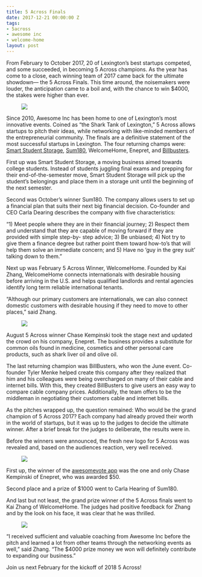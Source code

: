 ```yaml
---
title: 5 Across Finals
date: 2017-12-21 00:00:00 Z
tags:
- 5across
- awesome inc
- welcome-home
layout: post
---
```

 
<p>From February to October 2017, 20 of Lexington’s best startups competed, and some succeeded, in becoming 5 Across champions.  As the year has come to a close, each winning team of 2017 came back for the ultimate showdown— the 5 Across Finals.  This time around, the noisemakers were louder, the anticipation came to a boil and, with the chance to win $4000, the stakes were higher than ever.</p><figure data-orig-width="1600" data-orig-height="1067" class="tmblr-full"><img src="https://66.media.tumblr.com/a93b71a2b048f20dfedcc58854072203/tumblr_inline_p1bmr3iioh1spm8pc_540.jpg" data-orig-width="1600" data-orig-height="1067"/></figure><p><b></b></p><p>Since 2010, Awesome Inc has been home to one of Lexington’s most innovative events. Coined as “the Shark Tank of Lexington,” 5 Across allows startups to pitch their ideas, while networking with like-minded members of the entrepreneurial community. The finals are a definitive statement of the most successful startups in Lexington. The four returning champs were: <a href="https://smartstudentstorage.com/" target="_blank">Smart Student Storage</a>, <a href="https://www.sum180.com/" target="_blank">Sum180</a>, WelcomeHome, Enepret, and <a href="https://www.billbusters.co/" target="_blank">Billbusters</a>.</p><p>First up was Smart Student Storage, a moving business aimed towards college students. Instead of students juggling final exams and prepping for their end-of-the-semester move, Smart Student Storage will pick up the student’s belongings and place them in a storage unit until the beginning of the next semester.</p><p>Second was October’s winner Sum180. The company allows users to set up a financial plan that suits their next big financial decision.  Co-founder and CEO Carla Dearing describes the company with five characteristics:</p><p>“1) Meet people where they are in their financial journey; 2) Respect them and understand that they are capable of moving forward if they are provided with simple step-by- step advice; 3) Be unbiased; 4) Not try to give them a finance degree but rather point them toward how-to’s that will help them solve an immediate concern; and 5) Have no ‘guy in the grey suit’ talking down to them.”</p><p>Next up was February 5 Across Winner, WelcomeHome. Founded by Kai Zhang, WelcomeHome connects internationals with desirable housing before arriving in the U.S. and helps qualified landlords and rental agencies identify long term reliable international tenants.</p><p>“Although our primary customers are internationals, we can also connect domestic customers with desirable housing if they need to move to other places,” said Zhang.</p><figure data-orig-width="1600" data-orig-height="1067" class="tmblr-full"><img src="https://66.media.tumblr.com/5e2dc147ad15616ccf8d3c9b7726a833/tumblr_inline_p1bmsgdIM51spm8pc_540.jpg" data-orig-width="1600" data-orig-height="1067"/></figure><p><b></b></p><p>August 5 Across winner Chase Kempinski took the stage next and updated the crowd on his company, Enepret.  The business provides a substitute for common oils found in medicine, cosmetics and other personal care products, such as shark liver oil and olive oil.</p><p>The last returning champion was BillBusters, who won the June event.  Co-founder Tyler Menke helped create this company after they realized that him and his colleagues were being overcharged on many of their cable and internet bills. With this, they created BillBusters to give users an easy way to compare cable company prices. Additionally, the team offers to be the middleman in negotiating their customers cable and internet bills.</p><p>As the pitches wrapped up, the question remained: Who would be the grand champion of 5 Across 2017? Each company had already proved their worth in the world of startups, but it was up to the judges to decide the ultimate winner.  After a brief break for the judges to deliberate, the results were in.</p><p>Before the winners were announced, the fresh new logo for 5 Across was revealed and, based on the audiences reaction, very well received.</p><figure data-orig-width="649" data-orig-height="140" class="tmblr-full"><img src="https://66.media.tumblr.com/23f97c88b15f30ccc13872e9b19bd750/tumblr_inline_p1bmt18nKC1spm8pc_540.png" data-orig-width="649" data-orig-height="140"/></figure><p><b></b></p><p>First up, the winner of the <a href="http://www.5across.org/how-to-vote/" target="_blank">awesomevote app</a> was the one and only Chase Kempinski of Enepret, who was awarded $50.</p><p>Second place and a prize of $1000 went to Carla Hearing of Sum180.</p><p>And last but not least, the grand prize winner of the 5 Across finals went to Kai Zhang of WelcomeHome. The judges had positive feedback for Zhang and by the look on his face, it was clear that he was thrilled.</p><figure class="tmblr-full" data-orig-height="1067" data-orig-width="1600"><img src="https://66.media.tumblr.com/0c3cf4ad2290d5b75ac5b07ddf1dad18/tumblr_inline_p1bmts8bqh1spm8pc_540.jpg" data-orig-height="1067" data-orig-width="1600"/></figure><p><b></b></p><p>“I received sufficient and valuable coaching from Awesome Inc before the pitch and learned a lot from other teams through the networking events as well,” said Zhang. “The $4000 prize money we won will definitely contribute to expanding our business.”</p><p>Join us next February for the kickoff of 2018 5 Across!</p>

